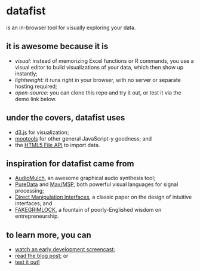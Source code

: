 # datafist

is an in-browser tool for visually exploring your data.

## it is awesome because it is

- *visual:* instead of memorizing Excel functions or R commands, you use a visual editor to build visualizations of your data, which then show up instantly;
- *lightweight:* it runs right in your browser, with no server or separate hosting required;
- *open-source:* you can clone this repo and try it out, or test it via the demo link below.

## under the covers, datafist uses

- [d3.js](https://d3js.org/) for visualization;
- [mootools](https://mootools.net/) for other general JavaScript-y goodness; and
- the [HTML5 File API](https://www.html5rocks.com/en/tutorials/file/dndfiles/) to import data.

## inspiration for datafist came from

- [AudioMulch](http://www.audiomulch.com/), an awesome graphical audio synthesis tool;            
- [PureData](http://puredata.info/) and [Max/MSP](http://cycling74.com/products/max/), both powerful visual languages for signal processing;
- [Direct Manipulation Interfaces](http://cleo.ics.uci.edu/teaching/Winter10/231/readings/1-HutchinsHollanNorman-DirectManipulation-HCI.pdf), a classic paper on the design of intuitive interfaces; and                                        
- [FAKEGRIMLOCK](https://www.startuplessonslearned.com/2011/11/startup-is-vision.html), a fountain of poorly-Englished wisdom on entrepreneurship.
  
## to learn more, you can

- [watch an early development screencast](https://www.youtube.com/watch?feature=player_embedded&v=ypitHPXKa8M);
- [read the blog post](https://blog.savageevan.com/posts/2012-12-21-datafist-exploration-and-analysis/); or
- [test it out!](https://datafist.savageevan.com/)

